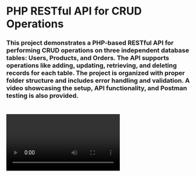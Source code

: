 <h1>PHP RESTful API for CRUD Operations</h1>
<h3>
This project demonstrates a PHP-based RESTful API for performing CRUD operations on three independent database tables: Users, Products, and Orders. The API supports operations like adding, updating, retrieving, and deleting records for each table. The project is organized with proper folder structure and includes error handling and validation. A video showcasing the setup, API functionality, and Postman testing is also provided.
</h3>

#
<video src="">
